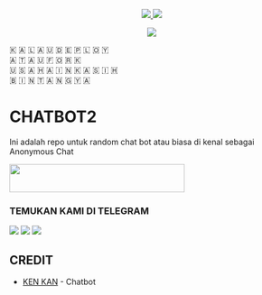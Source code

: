 <p align="center">
  <a href="https://github.com/kenkannih/Chatbot2/fork">
    <img src="https://img.shields.io/github/forks/kenkannih/Chatbot2?label=Fork&style=social">
    
  </a>
  <a href="https://github.com/kenkannih/Chatbot2">
    <img src="https://img.shields.io/github/stars/kenkannih/Chatbot2?style=social">
  </a>
</p>  

<p align="center">
<img src="https://telegra.ph/file/1354c3253eb2bf185d28f.jpg">
<p>

🇰 🇦 🇱 🇦 🇺   🇩 🇪 🇵 🇱 🇴 🇾  
🇦 🇹 🇦 🇺   🇫 🇴 🇷 🇰   
🇺 🇸 🇦 🇭 🇦 🇮 🇳   🇰 🇦 🇸 🇮 🇭   
🇧 🇮 🇳 🇹 🇦 🇳 🇬   🇾 🇦

# CHATBOT2

Ini adalah repo untuk random chat bot atau biasa di kenal sebagai Anonymous Chat

<b>
<a href="https://heroku.com/deploy?template=https://github.com/kenkannih/Chatbot2"><img src="https://img.shields.io/badge/BIKIN CUK DI HEROKU-blue?style=badge&logo=heroku"width="310" height="50"/></a>
</b>

### TEMUKAN KAMI DI TELEGRAM

<a href="https://t.me/kenkanasw"><img src="https://img.shields.io/badge/OWNER KAN-blue?style=for-the-badge&logo=Telegram" /></a>
<a href="https://t.me/musikkugroup"><img src="https://img.shields.io/badge/SUPPORT GROUP-black?style=for-the-badge&logo=Telegram" /></a>
<a href="http://t.me/Chatrandomrobot"><img src="https://img.shields.io/badge/Anonymous Chat Indonesia-red?style=for-the-badge&logo=Telegram" /></a>

## CREDIT
* [KEN KAN](https://github.com/kenkannih/Chatbot2) - Chatbot



